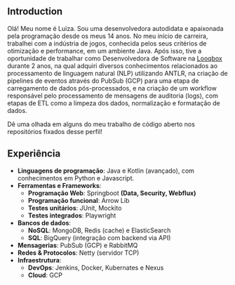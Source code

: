 ## Introduction

Olá! Meu nome é Luiza. Sou uma desenvolvedora autodidata e apaixonada pela programação desde os meus 14 anos. No meu início de carreira, trabalhei com a indústria de jogos, conhecida pelos seus critérios de otimização e performance, em um ambiente Java. Após isso, tive a oportunidade de trabalhar como Desenvolvedora de Software na [Looqbox](https://www.looqbox.com/) durante 2 anos, na qual adquiri diversos conhecimentos relacionados ao processamento de linguagem natural (NLP) utilizando ANTLR, na criação de pipelines de eventos através do PubSub (GCP) para uma etapa de carregamento de dados pós-processados, e na criação de um workflow responsável pelo processamento de mensagens de auditoria (logs), com etapas de ETL como a limpeza dos dados, normalização e formatação de dados.

Dê uma olhada em alguns do meu trabalho de código aberto nos repositórios fixados desse perfil!

## Experiência

- **Linguagens de programação**: Java e Kotlin (avançado), com conhecimentos em Python e Javascript.
- **Ferramentas e Frameworks**:
   - **Programação Web**: Springboot **(Data, Security, Webflux)**
   - **Programação funcional**: Arrow Lib
   - **Testes unitários**: JUnit, Mockito
   - **Testes integrados**: Playwright
- **Bancos de dados**:
   - **NoSQL**: MongoDB, Redis (cache) e ElasticSearch
   - **SQL**: BigQuery (integração com backend via API)
- **Mensagerias**: PubSub (GCP) e RabbitMQ
- **Redes & Protocolos**: Netty (servidor TCP)
- **Infraestrutura**:
   - **DevOps**: Jenkins, Docker, Kubernates e Nexus
   - **Cloud**: GCP
